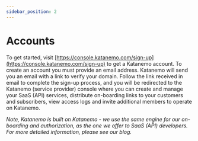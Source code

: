 ```yaml
---
sidebar_position: 2
---
```


# Accounts

To get started, visit [https://console.katanemo.com/sign-up](https://console.katanemo.com/sign-up) to get a Katanemo account. To create an account you must provide an email address. Katanemo will send you an email with a link to verify your domain. Follow the link received in email to complete the sign-up process, and you will be redirected to the Katanemo (service provider) console where you can create and manage your SaaS (API) services, distribute on-boarding links to your customers and subscribers, view access logs and invite additional members to operate on Katanemo.

_Note, Katanemo is built on Katanemo - we use the same engine for our on-boarding and authorization, as the one we offer to SaaS (API) developers. For more detailed information, please see our blog._

